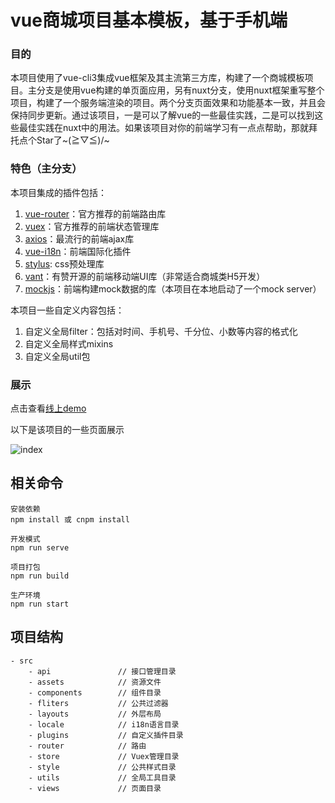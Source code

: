 # vue商城项目基本模板，基于手机端


### 目的

本项目使用了vue-cli3集成vue框架及其主流第三方库，构建了一个商城模板项目。主分支是使用vue构建的单页面应用，另有nuxt分支，使用nuxt框架重写整个项目，构建了一个服务端渲染的项目。两个分支页面效果和功能基本一致，并且会保持同步更新。通过该项目，一是可以了解vue的一些最佳实践，二是可以找到这些最佳实践在nuxt中的用法。如果该项目对你的前端学习有一点点帮助，那就拜托点个Star了~\(≧▽≦)/~


### 特色（主分支）

本项目集成的插件包括：

1. [vue-router](https://router.vuejs.org/zh/)：官方推荐的前端路由库
2. [vuex](https://vuex.vuejs.org/zh/)：官方推荐的前端状态管理库
3. [axios](https://www.jianshu.com/p/27a5626973e4)：最流行的前端ajax库
4. [vue-i18n](http://kazupon.github.io/vue-i18n/zh/)：前端国际化插件
5. [stylus](https://www.zhangxinxu.com/jq/stylus/): css预处理库
6. [vant](https://youzan.github.io/vant/#/zh-CN/intro)：有赞开源的前端移动端UI库（非常适合商城类H5开发）
7. [mockjs](https://github.com/nuysoft/Mock/wiki)：前端构建mock数据的库（本项目在本地启动了一个mock server）

本项目一些自定义内容包括：

1. 自定义全局filter：包括对时间、手机号、千分位、小数等内容的格式化
2. 自定义全局样式mixins
3. 自定义全局util包

### 展示

点击查看[线上demo](http://luoyangc.cn:2233)

以下是该项目的一些页面展示

![index](https://github.com/luoyangC/vue-template/blob/master/public/demo.jpg)


## 相关命令

```
安装依赖
npm install 或 cnpm install

开发模式
npm run serve

项目打包
npm run build

生产环境
npm run start
```

## 项目结构

```
- src
    - api               // 接口管理目录
    - assets            // 资源文件
    - components        // 组件目录
    - fliters           // 公共过滤器
    - layouts           // 外层布局
    - locale            // i18n语言目录
    - plugins           // 自定义插件目录
    - router            // 路由
    - store             // Vuex管理目录
    - style             // 公共样式目录
    - utils             // 全局工具目录
    - views             // 页面目录
```

